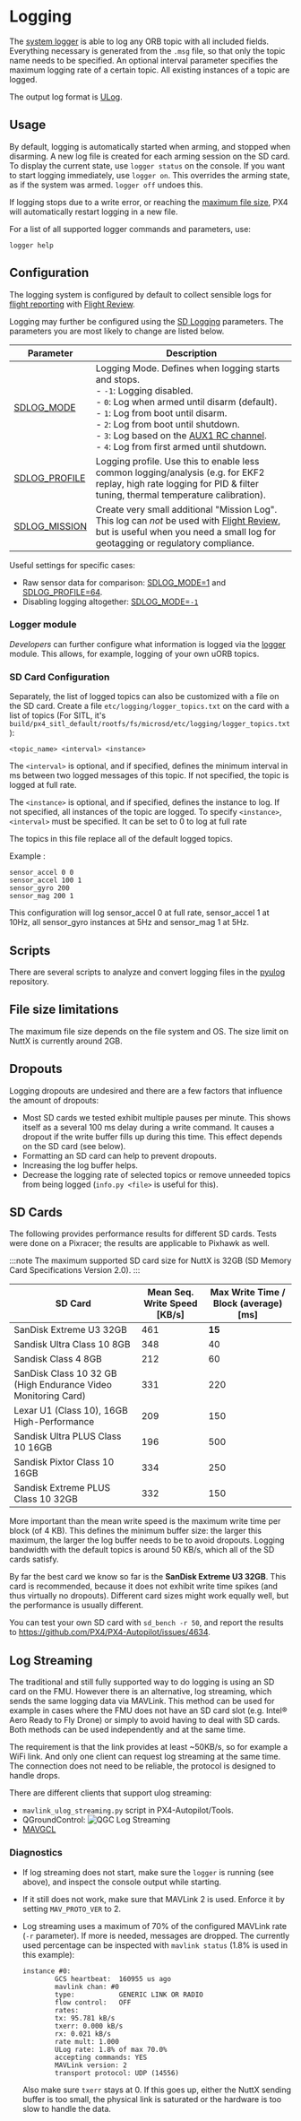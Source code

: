 # Logging

The [system logger](../modules/modules_system.md#logger) is able to log any ORB topic with all included fields. Everything necessary is generated from the `.msg` file, so that only the topic name needs to be specified. An optional interval parameter specifies the maximum logging rate of a certain topic. All existing instances of a topic are logged.

The output log format is [ULog](../dev_log/ulog_file_format.md).

## Usage

By default, logging is automatically started when arming, and stopped when disarming. A new log file is created for each arming session on the SD card. To display the current state, use `logger status` on the console. If you want to start logging immediately, use `logger on`. This overrides the arming state, as if the system was armed. `logger off` undoes this.

If logging stops due to a write error, or reaching the [maximum file size](#file-size-limitations), PX4 will automatically restart logging in a new file.

For a list of all supported logger commands and parameters, use:

```
logger help
```


## Configuration

The logging system is configured by default to collect sensible logs for [flight reporting](../getting_started/flight_reporting.md) with [Flight Review](http://logs.px4.io).

Logging may further be configured using the [SD Logging](../advanced_config/parameter_reference.md#sd-logging) parameters. The parameters you are most likely to change are listed below.

| Parameter                                                                | Description                                                                                                                                                                                                                                                                                                                                                                                                          |
| ------------------------------------------------------------------------ | -------------------------------------------------------------------------------------------------------------------------------------------------------------------------------------------------------------------------------------------------------------------------------------------------------------------------------------------------------------------------------------------------------------------- |
| [SDLOG_MODE](../advanced_config/parameter_reference.md#SDLOG_MODE)       | Logging Mode. Defines when logging starts and stops.<br />- `-1`: Logging disabled.<br />- `0`: Log when armed until disarm (default).<br />- `1`: Log from boot until disarm.<br />- `2`: Log from boot until shutdown.<br />- `3`: Log based on the [AUX1 RC channel](../advanced_config/parameter_reference.md#RC_MAP_AUX1).<br />- `4`: Log from first armed until shutdown. |
| [SDLOG_PROFILE](../advanced_config/parameter_reference.md#SDLOG_PROFILE) | Logging profile. Use this to enable less common logging/analysis (e.g. for EKF2 replay, high rate logging for PID & filter tuning, thermal temperature calibration).                                                                                                                                                                                                                                                 |
| [SDLOG_MISSION](../advanced_config/parameter_reference.md#SDLOG_MISSION) | Create very small additional "Mission Log".<br>This log can *not* be used with [Flight Review](../log/flight_log_analysis.md#flight-review-online-tool), but is useful when you need a small log for geotagging or regulatory compliance.                                                                                                                                                                      |


Useful settings for specific cases:

- Raw sensor data for comparison: [SDLOG_MODE=1](../advanced_config/parameter_reference.md#SDLOG_MODE) and [SDLOG_PROFILE=64](../advanced_config/parameter_reference.md#SDLOG_PROFILE).
- Disabling logging altogether: [SDLOG_MODE=`-1`](../advanced_config/parameter_reference.md#SDLOG_MODE)

### Logger module

_Developers_ can further configure what information is logged via the [logger](../modules/modules_system.md#logger) module. This allows, for example, logging of your own uORB topics.


### SD Card Configuration

Separately, the list of logged topics can also be customized with a file on the SD card. Create a file `etc/logging/logger_topics.txt` on the card with a list of topics (For SITL, it's `build/px4_sitl_default/rootfs/fs/microsd/etc/logging/logger_topics.txt`):
```
<topic_name> <interval> <instance>
```
The `<interval>` is optional, and if specified, defines the minimum interval in ms between two logged messages of this topic. If not specified, the topic is logged at full rate.

The `<instance>` is optional, and if specified, defines the instance to log. If not specified, all instances of the topic are logged. To specify `<instance>`, `<interval>` must be specified. It can be set to 0 to log at full rate

The topics in this file replace all of the default logged topics.

Example :

```
sensor_accel 0 0
sensor_accel 100 1
sensor_gyro 200
sensor_mag 200 1
```

This configuration will log sensor_accel 0 at full rate, sensor_accel 1 at 10Hz, all sensor_gyro instances at 5Hz and sensor_mag 1 at 5Hz.

## Scripts

There are several scripts to analyze and convert logging files in the [pyulog](https://github.com/PX4/pyulog) repository.


## File size limitations

The maximum file size depends on the file system and OS. The size limit on NuttX is currently around 2GB.

## Dropouts

Logging dropouts are undesired and there are a few factors that influence the amount of dropouts:

- Most SD cards we tested exhibit multiple pauses per minute. This shows itself as a several 100 ms delay during a write command. It causes a dropout if the write buffer fills up during this time. This effect depends on the SD card (see below).
- Formatting an SD card can help to prevent dropouts.
- Increasing the log buffer helps.
- Decrease the logging rate of selected topics or remove unneeded topics from being logged (`info.py <file>` is useful for this).

## SD Cards

The following provides performance results for different SD cards. Tests were done on a Pixracer; the results are applicable to Pixhawk as well.

:::note
The maximum supported SD card size for NuttX is 32GB (SD Memory Card Specifications Version 2.0).
:::

| SD Card                                                       | Mean Seq. Write Speed [KB/s] | Max Write Time / Block (average) [ms] |
| ------------------------------------------------------------- | ---------------------------- | ------------------------------------- |
| SanDisk Extreme U3 32GB                                       | 461                          | **15**                                |
| Sandisk Ultra Class 10 8GB                                    | 348                          | 40                                    |
| Sandisk Class 4 8GB                                           | 212                          | 60                                    |
| SanDisk Class 10 32 GB (High Endurance Video Monitoring Card) | 331                          | 220                                   |
| Lexar U1 (Class 10), 16GB High-Performance                    | 209                          | 150                                   |
| Sandisk Ultra PLUS Class 10 16GB                              | 196                          | 500                                   |
| Sandisk Pixtor Class 10 16GB                                  | 334                          | 250                                   |
| Sandisk Extreme PLUS Class 10 32GB                            | 332                          | 150                                   |

More important than the mean write speed is the maximum write time per block (of 4 KB). This defines the minimum buffer size: the larger this maximum, the larger the log buffer needs to be to avoid dropouts. Logging bandwidth with the default topics is around 50 KB/s, which all of the SD cards satisfy.

By far the best card we know so far is the **SanDisk Extreme U3 32GB**. This card is recommended, because it does not exhibit write time spikes (and thus virtually no dropouts). Different card sizes might work equally well, but the performance is usually different.

You can test your own SD card with `sd_bench -r 50`, and report the results to https://github.com/PX4/PX4-Autopilot/issues/4634.

## Log Streaming

The traditional and still fully supported way to do logging is using an SD card on the FMU. However there is an alternative, log streaming, which sends the same logging data via MAVLink. This method can be used for example in cases where the FMU does not have an SD card slot (e.g. Intel® Aero Ready to Fly Drone) or simply to avoid having to deal with SD cards. Both methods can be used independently and at the same time.

The requirement is that the link provides at least ~50KB/s, so for example a WiFi link. And only one client can request log streaming at the same time. The connection does not need to be reliable, the protocol is designed to handle drops.

There are different clients that support ulog streaming:
- `mavlink_ulog_streaming.py` script in PX4-Autopilot/Tools.
- QGroundControl: ![QGC Log Streaming](../../assets/gcs/qgc-log-streaming.png)
- [MAVGCL](https://github.com/ecmnet/MAVGCL)

### Diagnostics

- If log streaming does not start, make sure the `logger` is running (see above), and inspect the console output while starting.
- If it still does not work, make sure that MAVLink 2 is used. Enforce it by setting `MAV_PROTO_VER` to 2.
- Log streaming uses a maximum of 70% of the configured MAVLink rate (`-r` parameter). If more is needed, messages are dropped. The currently used percentage can be inspected with `mavlink status` (1.8% is used in this example):

  ```
  instance #0:
          GCS heartbeat:  160955 us ago
          mavlink chan: #0
          type:           GENERIC LINK OR RADIO
          flow control:   OFF
          rates:
          tx: 95.781 kB/s
          txerr: 0.000 kB/s
          rx: 0.021 kB/s
          rate mult: 1.000
          ULog rate: 1.8% of max 70.0%
          accepting commands: YES
          MAVLink version: 2
          transport protocol: UDP (14556)
  ```

  Also make sure `txerr` stays at 0. If this goes up, either the NuttX sending buffer is too small, the physical link is saturated or the hardware is too slow to handle the data.
